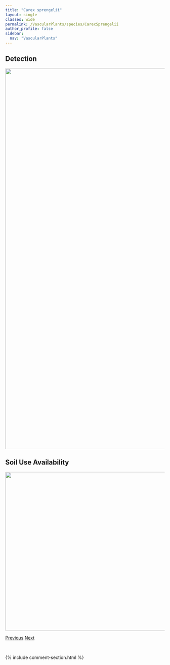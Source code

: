 ```yaml
---
title: "Carex sprengelii"
layout: single
classes: wide
permalink: /VascularPlants/species/CarexSprengelii
author_profile: false
sidebar:
  nav: "VascularPlants"
---
```


<h2>Detection</h2>

<a href="https://drive.google.com/uc?export=view&id=1px9U9WYByvkJvd2akV6GIaaQ5mlJwly_">
<img src="https://drive.google.com/uc?export=view&id=1px9U9WYByvkJvd2akV6GIaaQ5mlJwly_" height = "1200" width = "800">
</a>


<h2>Soil Use Availability</h2>

<a href="https://drive.google.com/uc?export=view&id=1zqDb-VfXPFsHPWsWOJmVNcMVduD_Gw8d">
<img src="https://drive.google.com/uc?export=view&id=1zqDb-VfXPFsHPWsWOJmVNcMVduD_Gw8d" height = "500" width = "1000">
</a>


<a href="/DevelopmentWebsite/VascularPlants/species/CarexSpectabilis" class="pagination--pager" title="Carex spectabilis">Previous</a> <a href="/DevelopmentWebsite/VascularPlants/species/CarexStipata" class="pagination--pager" title="Carex stipata">Next</a>

<p>&nbsp;</p>

{% include comment-section.html %}
